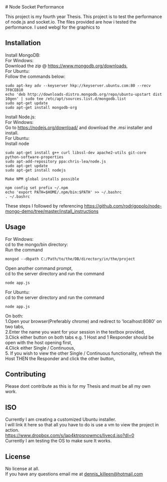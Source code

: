 <snippet>
  <content>
# Node Socket Performance

This project is my fourth year Thesis. This project is to test the performance of node.js and socket.io. The files provided are how i tested the performance. I used webgl for the graphics to  

## Installation

Install MongoDB:  
For Windows:  
	Download the zip @ https://www.mongodb.org/downloads,  
For Ubuntu:  
	Follow the commands below:
```
sudo apt-key adv --keyserver hkp://keyserver.ubuntu.com:80 --recv 7F0CEB10
echo 'deb http://downloads-distro.mongodb.org/repo/ubuntu-upstart dist 10gen' | sudo tee /etc/apt/sources.list.d/mongodb.list
sudo apt-get update
sudo apt-get install mongodb-org
```
Install Node.js:  
For Windows:   
	Go to https://nodejs.org/download/ and download the .msi installer and install.  
For Ubuntu:  
	Install node
```
sudo apt-get install g++ curl libssl-dev apache2-utils git-core python-software-properties
sudo apt-add-repository ppa:chris-lea/node.js
sudo apt-get update
sudo apt-get install nodejs
```
	Make NPM global installs possible
```
npm config set prefix ~/.npm
echo 'export PATH=$HOME/.npm/bin:$PATH' >> ~/.bashrc 
. ~/.bashrc
```

These steps I followed by referencing https://github.com/rodrigopolo/node-mongo-demo/tree/master/install_instructions
## Usage

For Windows:  
cd to the mongo/bin directory:  
Run the command  
```
mongod --dbpath C:/Path/to/the/DB/directory/in/the/project 
``` 
Open another command prompt,  
cd to the server directory and run the command  
```
node app.js
```
For Ubuntu:  
cd to the server directory and run the command  
```
node app.js
```

On both:   
1.Open your browser(Preferably chrome) and redirect to 'localhost:8080' on two tabs,  
2.Enter the name you want for your session in the textbox provided,  
3.Click either button on both tabs e.g. 1 Host and 1 Responder should be open with the host opening first,  
4.Click either Single / Continuous,  
5. If you wish to view the other Single / Continuous functionality, refresh the Host THEN the Responder and click the other button,  

## Contributing

Please dont contribute as this is for my Thesis and must be all my own work.

## ISO
Currently I am creating a customized Ubuntu installer.  
I will link it here so that all you have to do is use a vm to view the project in action.  
https://www.dropbox.com/s/lap4ktrpsnowmcs/livecd.iso?dl=0  
Currently I am testing the OS to make sure It works.

## License

No license at all.  
If you have any questions email me at dennis_killeen@hotmail.com
</content>
</snippet>
